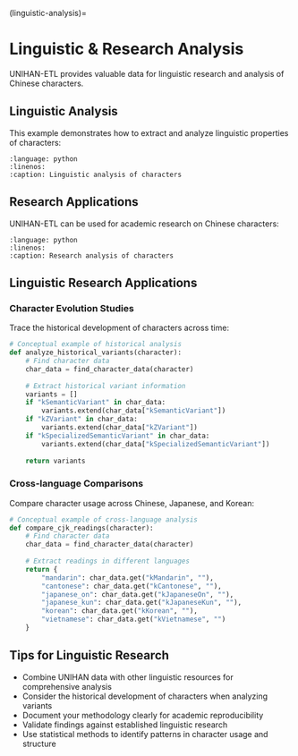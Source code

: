 (linguistic-analysis)=

# Linguistic & Research Analysis

UNIHAN-ETL provides valuable data for linguistic research and analysis of Chinese characters.

## Linguistic Analysis

This example demonstrates how to extract and analyze linguistic properties of characters:

```{literalinclude} ../../tests/examples/test_linguistic_analysis.py
:language: python
:linenos:
:caption: Linguistic analysis of characters
```

## Research Applications

UNIHAN-ETL can be used for academic research on Chinese characters:

```{literalinclude} ../../tests/examples/test_research_analysis.py
:language: python
:linenos:
:caption: Research analysis of characters
```

## Linguistic Research Applications

### Character Evolution Studies

Trace the historical development of characters across time:

```python
# Conceptual example of historical analysis
def analyze_historical_variants(character):
    # Find character data
    char_data = find_character_data(character)
    
    # Extract historical variant information
    variants = []
    if "kSemanticVariant" in char_data:
        variants.extend(char_data["kSemanticVariant"])
    if "kZVariant" in char_data:
        variants.extend(char_data["kZVariant"])
    if "kSpecializedSemanticVariant" in char_data:
        variants.extend(char_data["kSpecializedSemanticVariant"])
        
    return variants
```

### Cross-language Comparisons

Compare character usage across Chinese, Japanese, and Korean:

```python
# Conceptual example of cross-language analysis
def compare_cjk_readings(character):
    # Find character data
    char_data = find_character_data(character)
    
    # Extract readings in different languages
    return {
        "mandarin": char_data.get("kMandarin", ""),
        "cantonese": char_data.get("kCantonese", ""),
        "japanese_on": char_data.get("kJapaneseOn", ""),
        "japanese_kun": char_data.get("kJapaneseKun", ""),
        "korean": char_data.get("kKorean", ""),
        "vietnamese": char_data.get("kVietnamese", "")
    }
```

## Tips for Linguistic Research

- Combine UNIHAN data with other linguistic resources for comprehensive analysis
- Consider the historical development of characters when analyzing variants
- Document your methodology clearly for academic reproducibility
- Validate findings against established linguistic research
- Use statistical methods to identify patterns in character usage and structure
